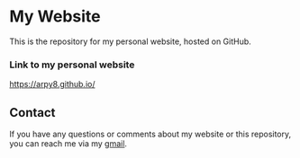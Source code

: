 # My Website
This is the repository for my personal website, hosted on GitHub.

### Link to my personal website
https://arpy8.github.io/

## Contact
If you have any questions or comments about my website or this repository, you can reach me via my [gmail](mailto:arpitsengar99@gmail.com).



